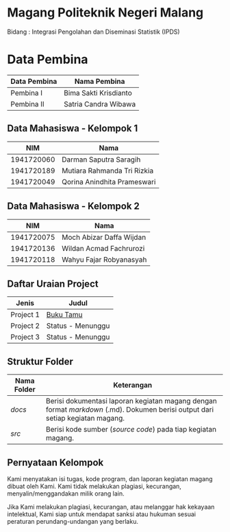 # Magang Politeknik Negeri Malang
Bidang :  Integrasi Pengolahan dan Diseminasi Statistik (IPDS)

# Data Pembina

| Data Pembina | Nama Pembina |
|--|--|
| Pembina I | Bima Sakti Krisdianto |
| Pembina II | Satria Candra Wibawa |

## Data Mahasiswa - Kelompok 1

| NIM | Nama |
|--|--|
| 1941720060 | Darman Saputra Saragih |
| 1941720189 | Mutiara Rahmanda Tri Rizkia |
| 1941720049 | Qorina Anindhita Prameswari |

## Data Mahasiswa - Kelompok 2

| NIM | Nama |
|--|--|
| 1941720075 | Moch Abizar Daffa Wijdan |
| 1941720136 | Wildan Acmad Fachrurozi |
| 1941720118 | Wahyu Fajar Robyanasyah |

## Daftar Uraian Project

| Jenis | Judul |
|--|--|
| Project 1 | <a href="https://github.com/IPDS-BPS-Polinema/Aplikasi-Buku-Tamu"> Buku Tamu </a>|
| Project 2 | Status - Menunggu |
| Project 3 | Status - Menunggu |

## Struktur Folder

| Nama Folder | Keterangan |
|--|--|
| *docs* | Berisi dokumentasi laporan kegiatan magang dengan format *markdown* (.md). Dokumen berisi output dari setiap kegiatan magang. |
| *src* | Berisi kode sumber (*source code*) pada tiap kegiatan magang. |

## Pernyataan Kelompok
Kami menyatakan isi tugas, kode program, dan laporan kegiatan magang dibuat oleh Kami. Kami tidak melakukan plagiasi, kecurangan, menyalin/menggandakan milik orang lain.

Jika Kami melakukan plagiasi, kecurangan, atau melanggar hak kekayaan intelektual, Kami siap untuk mendapat sanksi atau hukuman sesuai peraturan perundang-undangan yang berlaku.
